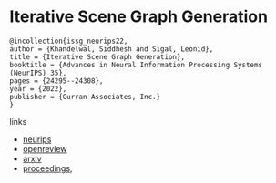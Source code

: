 # Iterative Scene Graph Generation

```
@incollection{issg_neurips22,
author = {Khandelwal, Siddhesh and Sigal, Leonid},
title = {Iterative Scene Graph Generation},
booktitle = {Advances in Neural Information Processing Systems (NeurIPS) 35},
pages = {24295--24308},
year = {2022},
publisher = {Curran Associates, Inc.}
}
```

links
- [neurips](https://nips.cc/Conferences/2022/Schedule?showEvent=54639)
- [openreview](https://openreview.net/forum?id=i0FnLiIRj6U)
- [arxiv](https://arxiv.org/abs/2207.13440)
- [proceedings](https://papers.nips.cc//paper_files/paper/2022/hash/99831104028c3b7e6079fd8bdcc42c8f-Abstract-Conference.html),
